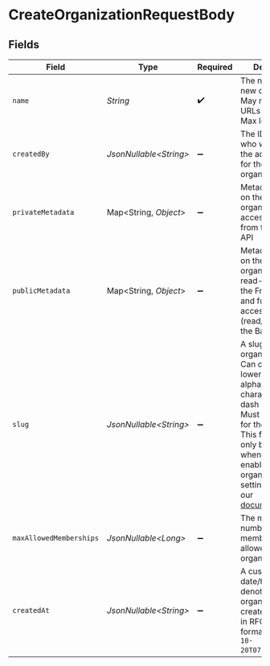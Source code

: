 # CreateOrganizationRequestBody


## Fields

| Field                                                                                                                                                                                                                                                                                                                                 | Type                                                                                                                                                                                                                                                                                                                                  | Required                                                                                                                                                                                                                                                                                                                              | Description                                                                                                                                                                                                                                                                                                                           |
| ------------------------------------------------------------------------------------------------------------------------------------------------------------------------------------------------------------------------------------------------------------------------------------------------------------------------------------- | ------------------------------------------------------------------------------------------------------------------------------------------------------------------------------------------------------------------------------------------------------------------------------------------------------------------------------------- | ------------------------------------------------------------------------------------------------------------------------------------------------------------------------------------------------------------------------------------------------------------------------------------------------------------------------------------- | ------------------------------------------------------------------------------------------------------------------------------------------------------------------------------------------------------------------------------------------------------------------------------------------------------------------------------------- |
| `name`                                                                                                                                                                                                                                                                                                                                | *String*                                                                                                                                                                                                                                                                                                                              | :heavy_check_mark:                                                                                                                                                                                                                                                                                                                    | The name of the new organization.<br/>May not contain URLs or HTML.<br/>Max length: 256                                                                                                                                                                                                                                               |
| `createdBy`                                                                                                                                                                                                                                                                                                                           | *JsonNullable\<String>*                                                                                                                                                                                                                                                                                                               | :heavy_minus_sign:                                                                                                                                                                                                                                                                                                                    | The ID of the User who will become the administrator for the new organization                                                                                                                                                                                                                                                         |
| `privateMetadata`                                                                                                                                                                                                                                                                                                                     | Map\<String, *Object*>                                                                                                                                                                                                                                                                                                                | :heavy_minus_sign:                                                                                                                                                                                                                                                                                                                    | Metadata saved on the organization, accessible only from the Backend API                                                                                                                                                                                                                                                              |
| `publicMetadata`                                                                                                                                                                                                                                                                                                                      | Map\<String, *Object*>                                                                                                                                                                                                                                                                                                                | :heavy_minus_sign:                                                                                                                                                                                                                                                                                                                    | Metadata saved on the organization, read-only from the Frontend API and fully accessible (read/write) from the Backend API                                                                                                                                                                                                            |
| `slug`                                                                                                                                                                                                                                                                                                                                | *JsonNullable\<String>*                                                                                                                                                                                                                                                                                                               | :heavy_minus_sign:                                                                                                                                                                                                                                                                                                                    | A slug for the new organization.<br/>Can contain only lowercase alphanumeric characters and the dash "-".<br/>Must be unique for the instance.<br/>This field should only be included when slugs are enabled in the organization settings, refer to our [documentation](https://clerk.com/docs/guides/organizations/overview#organization-slugs). |
| `maxAllowedMemberships`                                                                                                                                                                                                                                                                                                               | *JsonNullable\<Long>*                                                                                                                                                                                                                                                                                                                 | :heavy_minus_sign:                                                                                                                                                                                                                                                                                                                    | The maximum number of memberships allowed for this organization                                                                                                                                                                                                                                                                       |
| `createdAt`                                                                                                                                                                                                                                                                                                                           | *JsonNullable\<String>*                                                                                                                                                                                                                                                                                                               | :heavy_minus_sign:                                                                                                                                                                                                                                                                                                                    | A custom date/time denoting _when_ the organization was created, specified in RFC3339 format (e.g. `2012-10-20T07:15:20.902Z`).                                                                                                                                                                                                       |